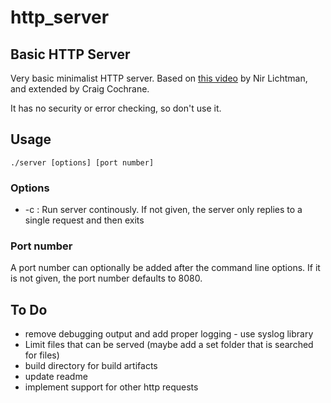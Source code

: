 # http_server
## Basic HTTP Server
Very basic minimalist HTTP server. Based on [this video](https://www.youtube.com/watch?v=2HrYIl6GpYg) by Nir Lichtman, and extended by Craig Cochrane.

It has no security or error checking, so don't use it.

## Usage
```./server [options] [port number]```

### Options
- -c : Run server continously. If not given, the server only replies to a single request and then exits

### Port number
A port number can optionally be added after the command line options. If it is not given, the port number defaults to 8080.

## To Do
- remove debugging output and add proper logging - use syslog library
- Limit files that can be served (maybe add a set folder that is searched for files)
- build directory for build artifacts
- update readme
- implement support for other http requests
